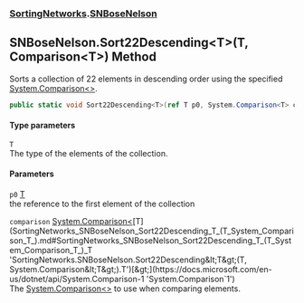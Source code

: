 ### [SortingNetworks](SortingNetworks.md 'SortingNetworks').[SNBoseNelson](SortingNetworks_SNBoseNelson.md 'SortingNetworks.SNBoseNelson')
## SNBoseNelson.Sort22Descending&lt;T&gt;(T, Comparison&lt;T&gt;) Method
Sorts a collection of 22 elements in descending order using the specified [System.Comparison&lt;&gt;](https://docs.microsoft.com/en-us/dotnet/api/System.Comparison-1 'System.Comparison`1').  
```csharp
public static void Sort22Descending<T>(ref T p0, System.Comparison<T> comparison);
```
#### Type parameters
<a name='SortingNetworks_SNBoseNelson_Sort22Descending_T_(T_System_Comparison_T_)_T'></a>
`T`  
The type of the elements of the collection.
  
#### Parameters
<a name='SortingNetworks_SNBoseNelson_Sort22Descending_T_(T_System_Comparison_T_)_p0'></a>
`p0` [T](SortingNetworks_SNBoseNelson_Sort22Descending_T_(T_System_Comparison_T_).md#SortingNetworks_SNBoseNelson_Sort22Descending_T_(T_System_Comparison_T_)_T 'SortingNetworks.SNBoseNelson.Sort22Descending&lt;T&gt;(T, System.Comparison&lt;T&gt;).T')  
the reference to the first element of the collection
  
<a name='SortingNetworks_SNBoseNelson_Sort22Descending_T_(T_System_Comparison_T_)_comparison'></a>
`comparison` [System.Comparison&lt;](https://docs.microsoft.com/en-us/dotnet/api/System.Comparison-1 'System.Comparison`1')[T](SortingNetworks_SNBoseNelson_Sort22Descending_T_(T_System_Comparison_T_).md#SortingNetworks_SNBoseNelson_Sort22Descending_T_(T_System_Comparison_T_)_T 'SortingNetworks.SNBoseNelson.Sort22Descending&lt;T&gt;(T, System.Comparison&lt;T&gt;).T')[&gt;](https://docs.microsoft.com/en-us/dotnet/api/System.Comparison-1 'System.Comparison`1')  
The [System.Comparison&lt;&gt;](https://docs.microsoft.com/en-us/dotnet/api/System.Comparison-1 'System.Comparison`1') to use when comparing elements.
  
